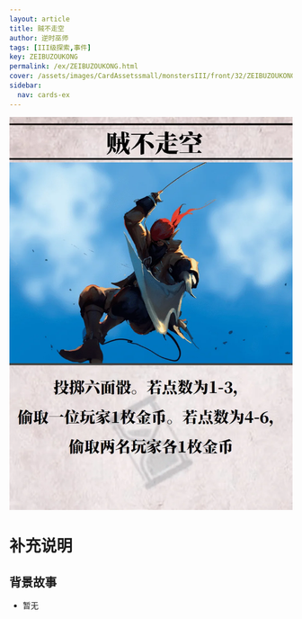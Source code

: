 ```yaml
---
layout: article
title: 贼不走空
author: 逆时巫师
tags: [III级探索,事件]
key: ZEIBUZOUKONG
permalink: /ex/ZEIBUZOUKONG.html
cover: /assets/images/CardAssetssmall/monstersIII/front/32/ZEIBUZOUKONG.webp
sidebar:
  nav: cards-ex
---
```

![](/assets/images/CardAssets/monstersIII/front/32/ZEIBUZOUKONG.webp)

# 补充说明



## 背景故事
* 暂无
